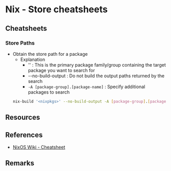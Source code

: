 # Nix - Store cheatsheets

## Cheatsheets
### Store Paths
- Obtain the store path for a package
    - Explanation
        + '<nixpkgs>' : This is the primary package family/group containing the target package you want to search for
        + --no-build-output : Do not build the output paths returned by the search
        + `-A [package-group].[package-name]` : Specify additional packages to search
    ```bash
    nix-build '<nixpkgs>' --no-build-output -A [package-group].[package-name]
    ```

## Resources

## References
+ [NixOS Wiki - Cheatsheet](https://nixos.wiki/wiki/Cheatsheet)

## Remarks

